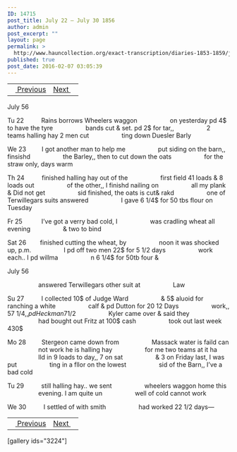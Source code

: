 ```yaml
---
ID: 14715
post_title: July 22 – July 30 1856
author: admin
post_excerpt: ""
layout: page
permalink: >
  http://www.hauncollection.org/exact-transcription/diaries-1853-1859/july-22-july-30-1856/
published: true
post_date: 2016-02-07 03:05:39
---
```

<table style="width: 100%;" align="center">
<tbody>
<tr>
<td><a href="http://www.hauncollection.org/version-2/diaries-1853-1859/july-15-july-21-1856/"><img src="https://lh3.googleusercontent.com/-EFJpxxNiPNw/VqgtWBCZrMI/AAAAAAAAAFU/WfY4lPFWWkg/s800-Ic42/Soeb-Plain-Arrows-8-10px.png" alt="" width="10" height="10" /> Previous</a></td>
<td style="text-align: right;"><a href="http://www.hauncollection.org/version-2/diaries-1853-1859/july-30-august-5-1856/">Next <img src="https://lh3.googleusercontent.com/-67k0cYlpXHw/VqgtWKz1MXI/AAAAAAAAAFU/k9PW_Piyurk/s800-Ic42/Soeb-Plain-Arrows-5-10px.png" alt="" width="10" height="10" /></a></td>
</tr>
</tbody>
</table>
July 56

Tu 22          Rains borrows Wheelers waggon
<span style="margin-left: 70px;">on yesterday pd 4$ to have the tyre
<span style="margin-left: 70px;">bands cut &amp; set. pd 2$ for tar,,
<span style="margin-left: 70px;">2 teams halling hay 2 men cut
<span style="margin-left: 70px;">ting down Duesler Barly</span></span></span></span>

We 23         I got another man to help me
<span style="margin-left: 70px;">put siding on the barn,, finsishd
<span style="margin-left: 70px;">the Barley,, then to cut down the oats
<span style="margin-left: 70px;">for the straw only, days warm</span></span></span>

Th 24          finished halling hay out of the
<span style="margin-left: 70px;">first field 41 loads &amp; 8 loads out
<span style="margin-left: 70px;">of the other,, I finishd nailing on
<span style="margin-left: 70px;">all my plank &amp; Did not get
<span style="margin-left: 70px;">sid finished, the oats is cut&amp; rakd
<span style="margin-left: 70px;">one of Terwillegars suits answered
<span style="margin-left: 70px;">I gave 6 1/4$ for 50 tbs flour on Tuesday</span></span></span></span></span></span>

Fr 25           I’ve got a verry bad cold, I
<span style="margin-left: 70px;">was cradling wheat all evening
<span style="margin-left: 70px;">&amp; two to bind</span></span>

Sat 26        finished cutting the wheat, by
<span style="margin-left: 70px;">noon it was shocked up, p.m.
<span style="margin-left: 70px;">I pd off two men 22$ for 5 1/2 days
<span style="margin-left: 70px;">work each.. I pd willma
<span style="margin-left: 70px;">n 6 1/4$ for 50tb four &amp;</span></span></span></span>

July 56

<span style="margin-left: 70px;">answered Terwillegars other suit at
<span style="margin-left: 70px;">Law</span></span>

Su 27          I collected 10$ of Judge Ward
<span style="margin-left: 70px;">&amp; 5$ aluoid for ranching a white
<span style="margin-left: 70px;">calf &amp; pd Dutton for 20 12 Days
<span style="margin-left: 70px;">work,, 57 1/4$,, pd Heckman 7 1/2$
<span style="margin-left: 70px;">Kyler came over &amp; said they
<span style="margin-left: 70px;">had bought out Fritz at 100$ cash
<span style="margin-left: 70px;">took out last week 430$</span></span></span></span></span></span>

Mo 28         Stergeon came down from
<span style="margin-left: 70px;">Massack water is faild can
<span style="margin-left: 70px;">not work he is halling hay
<span style="margin-left: 70px;">for me two teams at it ha
<span style="margin-left: 70px;">lld in 9 loads to day,, 7 on sat
<span style="margin-left: 70px;">&amp; 3 on Friday last, I was put
<span style="margin-left: 70px;">ting in a fllor on the lowest
<span style="margin-left: 70px;">sid of the Barn,, I’ve a bad cold</span></span></span></span></span></span></span>

Tu 29          still halling hay.. we sent
<span style="margin-left: 70px;">wheelers waggon home this
<span style="margin-left: 70px;">evening. I am quite un
<span style="margin-left: 70px;">well of cold cannot work</span></span></span>

We 30          I settled of with smith
<span style="margin-left: 70px;">had worked 22 1/2 days—</span>
<table style="width: 100%;" align="center">
<tbody>
<tr>
<td><a href="http://www.hauncollection.org/version-2/diaries-1853-1859/july-15-july-21-1856/"><img src="https://lh3.googleusercontent.com/-EFJpxxNiPNw/VqgtWBCZrMI/AAAAAAAAAFU/WfY4lPFWWkg/s800-Ic42/Soeb-Plain-Arrows-8-10px.png" alt="" width="10" height="10" /> Previous</a></td>
<td style="text-align: right;"><a href="http://www.hauncollection.org/version-2/diaries-1853-1859/july-30-august-5-1856/">Next <img src="https://lh3.googleusercontent.com/-67k0cYlpXHw/VqgtWKz1MXI/AAAAAAAAAFU/k9PW_Piyurk/s800-Ic42/Soeb-Plain-Arrows-5-10px.png" alt="" width="10" height="10" /></a></td>
</tr>
</tbody>
</table>
[gallery ids="3224"]